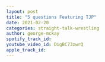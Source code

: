 ```yaml
---
layout: post
title: "5 questions Featuring TJP"
date: 2021-02-20
categories: straight-talk-wrestling
author: george-mckay
spotify_track_id: 
youtube_video_id: DigBC73zwrQ
apple_track_id: 
---
```


